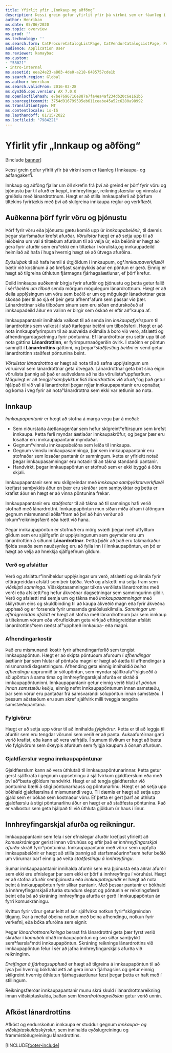 ```yaml
---
title: Yfirlit yfir „Innkaup og aðföng“
description: Þessi grein gefur yfirlit yfir þá virkni sem er fáanleg í Innkaupa- og aðfangakerfi.
author: Henrikan
ms.date: 05/06/2020
ms.topic: overview
ms.prod: ''
ms.technology: ''
ms.search.form: CatProcureCatalogListPage, CatVendorCatalogListPage, PurchTable, PurchTablePart
audience: Application User
ms.reviewer: kamaybac
ms.custom:
- "58021"
- intro-internal
ms.assetid: eea24e23-a803-4de0-a218-6485757cde1b
ms.search.region: Global
ms.author: henrikan
ms.search.validFrom: 2016-02-28
ms.dyn365.ops.version: AX 7.0.0
ms.openlocfilehash: e7be7696716e887a7fa4ea4af234db20c6e161b5
ms.sourcegitcommit: 3754d916799595eb611ceabe45a52c6280a98992
ms.translationtype: MT
ms.contentlocale: is-IS
ms.lasthandoff: 01/15/2022
ms.locfileid: "7984221"
---
```

# <a name="procurement-and-sourcing-overview"></a>Yfirlit yfir „Innkaup og aðföng“

[!include [banner](../includes/banner.md)]

Þessi grein gefur yfirlit yfir þá virkni sem er fáanleg í Innkaupa- og aðfangakerfi.

Innkaup og aðföng fjallar um öll skrefin frá því að greind er þörf fyrir vöru og þjónustu þar til afurð er keypt, innhreyfingar, reikningsfærslur og vinnsla á greiðslu með lánardrottnum. Hægt er að stilla innkaupaferli að þörfum tiltekins fyrirtækis með því að skilgreina innkaupa reglur og verkflæði.

## <a name="identifying-a-need-for-product-and-services"></a>Auðkenna þörf fyrir vöru og þjónustu

Þörf fyrir vöru eða þjónustu gætu komið upp úr *innkaupabeiðnir*, til dæmis þegar starfsmaður krefst afurðar. *Vörulistar* hægt er að setja upp til að leiðbeina um val á tiltækum afurðum til að velja úr, eða beiðnir er hægt að gera fyrir afurðir sem eru°ekki enn tiltækar í vörulista,og innkaupadeild heimilað að hafa í huga hvernig hægt sé að útvega afurðina.  

*Eyðsluþak* til að hafa hemil á útgjöldum í innkaupum, og°*innkaupaverkflæði* bætir við kostinum á að krefjast samþykkis áður en pöntun er gerð. Einnig er hægt að tilgreina úthlutun fjármagns fjárhagsáætlunar, ef þörf krefur.  

Deild innkaupa auðkennir birgja fyrir afurðir og þjónustu og þetta getur falið í sér°*beiðni um tilboð* senda mörgum mögulegum lánardrottnum. Hægt er að deila upplýsingum um vöru sem beðið er um og mögulegir lánadrottnar geta skoðað þær til að sjá ef þeir geta afhent°afurð sem passar við þær. Lánardrottnar skila tilboðum sínum sem eru síðan endurskoðuð af innkaupadeild áður en valinn er birgir sem óskað er eftir að°kaupa af.  

Innkaupapantanir innihalda valkost til að senda inn *innkaupafyrirspurn* til lánardrottins sem valkost í stað ítarlegrar beiðni um tilboðsferli. Hægt er að nota innkaupafyrirspurn til að auðvelda skilmála á borð við verð, afslætti og afhendingardagsetningu fyrir pöntunina. Ef lánardrottnar eru settir upp til að nota gáttina **Lánardrottinn**, er fyrirspurnaaðgerðin óvirk. Í staðinn er pöntun samnýtt í **Lánardrottins** gáttinni, og þegar°*staðfesting beiðni* er send getur lánardrottinn staðfest pöntunina beint.  

*Vörulistar lánardrottna* er hægt að nota til að safna upplýsingum um vöruúrval sem lánardrottnar geta útvegað. Lánardrottnar geta birt sína eigin vörulista þannig að það er auðveldara að halda vörulista°uppfærðum. Mögulegt er að tengja°*samþykktur listi lánardrottins* við afurð,°og það getur hjálpað til við val á lánardrottni þegar nýjar innkaupapantanir eru opnaðar, og koma í veg fyrir að nota°lánardrottna sem ekki var ætlunin að nota.

## <a name="procurement"></a>Innkaup

*Innkaupapantanir* er hægt að stofna á marga vegu þar á meðal:

- Sem niðurstaða áætlanagerðar sem hefur sklgreint°eftirspurn sem krefst innkaupa. Þetta ferli myndar áætlaðar innkaupakröfur, og þegar þær eru losaðar eru innkaupapantanir myndaðar.
- Gegnum°vinnslu innkaupabeiðna sem leiða til innkaupa.
- Gegnum vinnslu innkaupasamninga, þar sem innkaupapantanir eru stofnaðar sem losaðar pantanir úr samningum. Þetta er yfirleitt notað þegar innkaupasamningar eru notaðir til að tákna standandi pantanir.
- Handvirkt, þegar innkaupapöntun er stofnuð sem er ekki byggð á öðru skjali.

Innkaupapantanir sem eru skilgreindar með *innkaupa samþykktarverkflæði* krefjast samþykkis áður en þær eru skráðar sem samþykktar og þetta er krafist áður en hægt er að vinna pöntunina frekar.

Innkaupapantanir eru *staðfestar* til að tákna að til samnings hafi verið stofnað með lánardrottni. Innkaupapöntun mun síðan miða áfram í áföngum gegnum mismunandi aðila°fram að því að hún verður að lokum°reikningsfærð eða hætt við hana.  

Þegar innkaupapöntun er stofnuð eru mörg svæði þegar með útfylltum gildum sem eru sjálfgefin úr upplýsingunum sem geymdar eru um lánardrottinn á síðunni **Lánardrottnar**. Þetta þýðir að það eru takmarkaður fjölda svæða sem nauðsynleg eru að fylla inn í í innkaupapöntun, en þó er hægt að velja að hnekkja sjálfgefnum gildum.

### <a name="prices-and-discounts"></a>Verð og afsláttur

Verð og afsláttur°inniheldur upplýsingar um verð, afslætti og skilmála fyrir eftirágreiddan afslátt sem þeir bjóða. Verð og afslætti má setja fram sem *viðskipti samninga*. Viðskiptasamningar tákna verðlista lánardrottins með verði eða afslætti°og hefur ákveðnar dagsetningar sem samningurinn gildir. Verð og afslætti má semja um og tákna með *innkaupasamningar* með skilyrðum eins og skuldbinding til að kaupa ákveðið magn eða fyrir ákveðna upphæð og er forsenda fyrir umsamda greiðsluskilmála. *Samningar um eftirágreiddan afslátt* er hægt að stofna með lánardrottnum þar sem innkaup á tilteknum vörum eða vöruflokkum geta virkjað eftirágreiddan afslátt lánardrottins°sem ræðst af°upphæð innkaupa- eða magni.

### <a name="delivery-options"></a>Afhendingarkostir

Það eru mismunandi kostir fyrir afhendingarferlið sem tengist innkaupapöntun. Hægt er að skipta pöntuðum afurðum í *afhendingar* áætlanir þar sem hlutar af pöntuðu magni er hægt að áætla til afhendingar á mismunandi dagsetningum. Afhending geta einnig innihaldið *beina afhendingu* upprunnið úr sölupöntun, sem myndar sjálfkrafa°fylgiseðil á sölupöntun á sama tíma og innhreyfingarskjal afurða er skráð á innkaupapöntuninni. Innkaupapantanir getur einnig verið hluti af *pöntun innan samstæðu* keðju, einnig nefnt innkaupapöntunum innan samstæðu, þar sem vörur eru pantaðar frá samsvarandi sölupöntun innan samstæðu. Í þessum aðstæðum eru sum skref sjálfvirk milli tveggja tengdra samstæðupantana.

### <a name="supplementary-items"></a>Fylgivörur

Hægt er að setja upp vörur til að innihalda *fylgivörur*. Þetta er til að leggja til afurðir sem eru tengdar vörunni sem verið er að panta. Aukaafurðirnar gæti verið krafist, eða kann að vera valfrjáls. Í sumum tilvikum er hægt að bæta við fylgivörum sem ókeypis afurðum sem fylgja kaupum á öðrum afurðum.

### <a name="purchase-order-charges"></a>Gjaldfærslur vegna innkaupapöntunar

Gjaldfærslum kann að vera úthlutað til innkaupapöntunarinnar. Þetta getur gerst sjálfkrafa í gegnum uppsetningu á sjálfvirkum gjaldfærslum eða með því að°bæta gjöldum handvirkt. Hægt er að tengja gjaldfærslur við pöntunina bæði á stigi pöntunarhauss og pöntunarlínu. Hægt er að setja upp bókhald gjaldfærslna á mismunandi vegu. Til dæmis er hægt að setja upp gjald sem er bókað sem kostnaður vöru. Ef þetta er gert þarf að úthluta gjaldfærslu á stigi pöntunarlínu áður en hægt er að staðfesta pöntunina. Það er valkostur sem geta hjálpað til við úthluta gjöldum úr haus í línur.

## <a name="product-receipt-and-invoicing"></a>Innhreyfingarskjal afurða og reikningur.

Innkaupapantanir sem fela í sér efnislegar afurðir krefjast yfirleitt að *komuskráningar* gerist innan vöruhúss og eftir það er *innhreyfingarskjal afurða* skráð fyrir°pöntunina. Innkaupapantanir með vörur sem uppfylla innkaupabeiðnir er hægt að stilla þannig að starfsmaðurinn°sem hefur beðið um vörurnar þarf einnig að veita *staðfestingu á innhreyfingu*.  

Sumar innkaupapantanir innihalda afurðir sem era þjónusta eða aðrar afurðir sem ekki eru efnislegar þar sem ekki er þörf á innhreyfingu í vöruhúsi. Hægt er að stofna afurðir semþjónustu eða *innkaupategundir* er hægt að nota beint á innkaupapöntun fyrir slíkar pantanir. Með þessar pantanir er bókhald á innhreyfingarskjali afurða stundum sleppt og pöntunin er reikningsfærð beint eða þá að skráning innhreyfinga afurða er gerð í innkaupapöntun án fyrri komuskráningu.  

Kvittun fyrir vörur getur leitt af sér sjálfvirka notkun fyrir°skilgreindan tilgang. Þar á meðal óbeina notkun með beina afhendingu, notkun fyrir verkefni, eða bóka afurðina sem eignir.  

Þegar *lánardrottnareikninga* berast frá lánardrottni geta þær fyrst verið skráðar í *komubók* óháð innkaupapöntun og svo síðar samþykkt sem°færsla°móti innkaupapöntun. Skráning reiknings lánardrottins við innkaupapöntun felur í sér að jafna innhreyfingarskjals afurða við reikninginn.  

*Dreifingar á fjárhagsupphæð* er hægt að tilgreina á innkaupapöntun til að lýsa því hvernig bókhald ætti að gera innan fjárhagsins og getur einnig skilgreint hvernig úthlutun fjárhagsáætlunar fæst þegar þetta er haft með í stillingum.  

Reikningsfærðar innkaupapantanir munu skrá skuld í lánardrottnareikning innan viðskiptaskulda, þaðan sem *lánardrottnagreiðslan* getur verið unnin.

## <a name="vendor-performance"></a>Afköst lánardrottins

Afköst og endurskoðun innkaupa er studdur gegnum *innkaupa- og viðskiptaskuldaskýrslur*, sem innihalda eyðslugreiningu og frammistöðugreiningu lánardrottins.


[!INCLUDE[footer-include](../../includes/footer-banner.md)]
